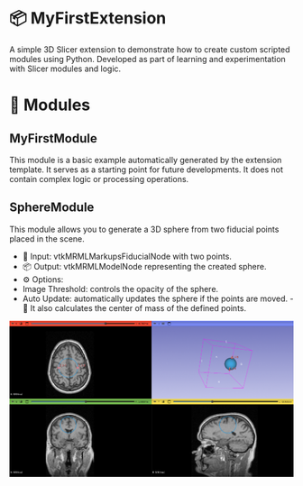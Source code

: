 # 📦 MyFirstExtension

A simple 3D Slicer extension to demonstrate how to create custom scripted modules using Python.
Developed as part of learning and experimentation with Slicer modules and logic.

# 🧩 Modules
## MyFirstModule
This module is a basic example automatically generated by the extension template. It serves as a starting point for future developments. It does not contain complex logic or processing operations.

## SphereModule
This module allows you to generate a 3D sphere from two fiducial points placed in the scene.

- 📌 Input: vtkMRMLMarkupsFiducialNode with two points.
- 📦 Output: vtkMRMLModelNode representing the created sphere.
- ⚙️ Options:
 - Image Threshold: controls the opacity of the sphere.
 - Auto Update: automatically updates the sphere if the points are moved.
-📍 It also calculates the center of mass of the defined points.




![Screenshot](./MyFirstExtension/SphereModule/Resources/Icons/SphereModel.png)

